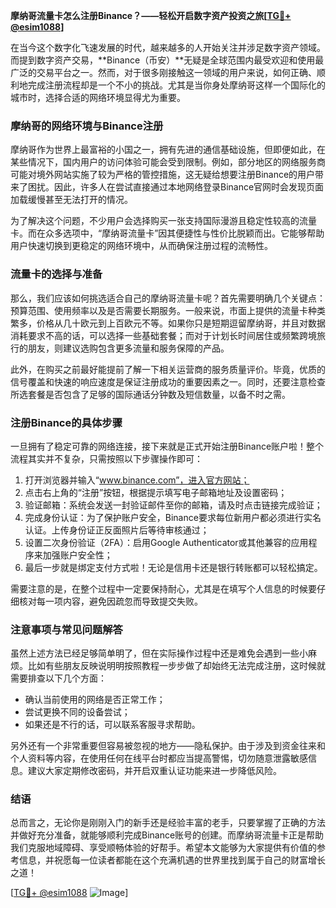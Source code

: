 **摩纳哥流量卡怎么注册Binance？——轻松开启数字资产投资之旅[[TG💪+ @esim1088](https://t.me/s/esim1088)]**

在当今这个数字化飞速发展的时代，越来越多的人开始关注并涉足数字资产领域。而提到数字资产交易，**Binance（币安）**无疑是全球范围内最受欢迎和使用最广泛的交易平台之一。然而，对于很多刚接触这一领域的用户来说，如何正确、顺利地完成注册流程却是一个不小的挑战。尤其是当你身处摩纳哥这样一个国际化的城市时，选择合适的网络环境显得尤为重要。

### 摩纳哥的网络环境与Binance注册

摩纳哥作为世界上最富裕的小国之一，拥有先进的通信基础设施，但即便如此，在某些情况下，国内用户的访问体验可能会受到限制。例如，部分地区的网络服务商可能对境外网站实施了较为严格的管控措施，这无疑给想要注册Binance的用户带来了困扰。因此，许多人在尝试直接通过本地网络登录Binance官网时会发现页面加载缓慢甚至无法打开的情况。

为了解决这个问题，不少用户会选择购买一张支持国际漫游且稳定性较高的流量卡。而在众多选项中，“摩纳哥流量卡”因其便捷性与性价比脱颖而出。它能够帮助用户快速切换到更稳定的网络环境中，从而确保注册过程的流畅性。

### 流量卡的选择与准备

那么，我们应该如何挑选适合自己的摩纳哥流量卡呢？首先需要明确几个关键点：预算范围、使用频率以及是否需要长期服务。一般来说，市面上提供的流量卡种类繁多，价格从几十欧元到上百欧元不等。如果你只是短期逗留摩纳哥，并且对数据消耗要求不高的话，可以选择一些基础套餐；而对于计划长时间居住或频繁跨境旅行的朋友，则建议选购包含更多流量和服务保障的产品。

此外，在购买之前最好能提前了解一下相关运营商的服务质量评价。毕竟，优质的信号覆盖和快速的响应速度是保证注册成功的重要因素之一。同时，还要注意检查所选套餐是否包含了足够的国际通话分钟数及短信数量，以备不时之需。

### 注册Binance的具体步骤

一旦拥有了稳定可靠的网络连接，接下来就是正式开始注册Binance账户啦！整个流程其实并不复杂，只需按照以下步骤操作即可：

1. 打开浏览器并输入“www.binance.com”，进入官方网站；
2. 点击右上角的“注册”按钮，根据提示填写电子邮箱地址及设置密码；
3. 验证邮箱：系统会发送一封验证邮件至你的邮箱，请及时点击链接完成验证；
4. 完成身份认证：为了保护账户安全，Binance要求每位新用户都必须进行实名认证。上传身份证正反面照片后等待审核通过；
5. 设置二次身份验证（2FA）：启用Google Authenticator或其他兼容的应用程序来加强账户安全性；
6. 最后一步就是绑定支付方式啦！无论是信用卡还是银行转账都可以轻松搞定。

需要注意的是，在整个过程中一定要保持耐心，尤其是在填写个人信息的时候要仔细核对每一项内容，避免因疏忽而导致提交失败。

### 注意事项与常见问题解答

虽然上述方法已经足够简单明了，但在实际操作过程中还是难免会遇到一些小麻烦。比如有些朋友反映说明明按照教程一步步做了却始终无法完成注册，这时候就需要排查以下几个方面：

- 确认当前使用的网络是否正常工作；
- 尝试更换不同的设备尝试；
- 如果还是不行的话，可以联系客服寻求帮助。

另外还有一个非常重要但容易被忽视的地方——隐私保护。由于涉及到资金往来和个人资料等内容，在使用任何在线平台时都应当提高警惕，切勿随意泄露敏感信息。建议大家定期修改密码，并开启双重认证功能来进一步降低风险。

### 结语

总而言之，无论你是刚刚入门的新手还是经验丰富的老手，只要掌握了正确的方法并做好充分准备，就能够顺利完成Binance账号的创建。而摩纳哥流量卡正是帮助我们克服地域障碍、享受顺畅体验的好帮手。希望本文能够为大家提供有价值的参考信息，并祝愿每一位读者都能在这个充满机遇的世界里找到属于自己的财富增长之道！

[[TG💪+ @esim1088](https://t.me/s/esim1088) ![Image](https://i.postimg.cc/4NQfJmqS/Snipaste-2025-05-13-00-14-12.png)]